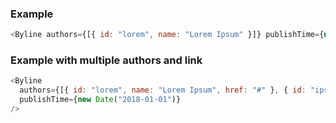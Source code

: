 ### Example

```js
<Byline authors={[{ id: "lorem", name: "Lorem Ipsum" }]} publishTime={new Date("2018-01-01")} />
```

### Example with multiple authors and link

```js
<Byline
  authors={[{ id: "lorem", name: "Lorem Ipsum", href: "#" }, { id: "ipsum", name: "Ipsum Dolor" }]}
  publishTime={new Date("2018-01-01")}
/>
```
